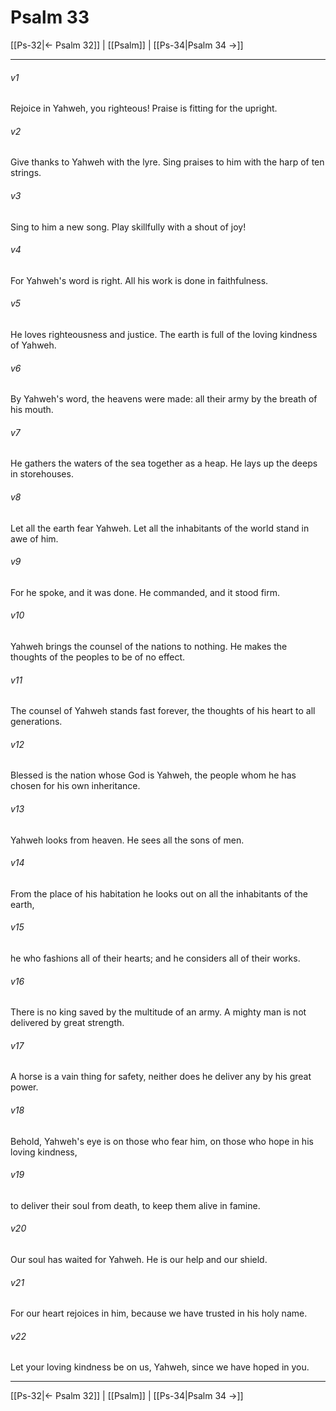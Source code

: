 # Psalm 33

[[Ps-32|← Psalm 32]] | [[Psalm]] | [[Ps-34|Psalm 34 →]]
***



###### v1 
Rejoice in Yahweh, you righteous! Praise is fitting for the upright. 

###### v2 
Give thanks to Yahweh with the lyre. Sing praises to him with the harp of ten strings. 

###### v3 
Sing to him a new song. Play skillfully with a shout of joy! 

###### v4 
For Yahweh's word is right. All his work is done in faithfulness. 

###### v5 
He loves righteousness and justice. The earth is full of the loving kindness of Yahweh. 

###### v6 
By Yahweh's word, the heavens were made: all their army by the breath of his mouth. 

###### v7 
He gathers the waters of the sea together as a heap. He lays up the deeps in storehouses. 

###### v8 
Let all the earth fear Yahweh. Let all the inhabitants of the world stand in awe of him. 

###### v9 
For he spoke, and it was done. He commanded, and it stood firm. 

###### v10 
Yahweh brings the counsel of the nations to nothing. He makes the thoughts of the peoples to be of no effect. 

###### v11 
The counsel of Yahweh stands fast forever, the thoughts of his heart to all generations. 

###### v12 
Blessed is the nation whose God is Yahweh, the people whom he has chosen for his own inheritance. 

###### v13 
Yahweh looks from heaven. He sees all the sons of men. 

###### v14 
From the place of his habitation he looks out on all the inhabitants of the earth, 

###### v15 
he who fashions all of their hearts; and he considers all of their works. 

###### v16 
There is no king saved by the multitude of an army. A mighty man is not delivered by great strength. 

###### v17 
A horse is a vain thing for safety, neither does he deliver any by his great power. 

###### v18 
Behold, Yahweh's eye is on those who fear him, on those who hope in his loving kindness, 

###### v19 
to deliver their soul from death, to keep them alive in famine. 

###### v20 
Our soul has waited for Yahweh. He is our help and our shield. 

###### v21 
For our heart rejoices in him, because we have trusted in his holy name. 

###### v22 
Let your loving kindness be on us, Yahweh, since we have hoped in you.

***
[[Ps-32|← Psalm 32]] | [[Psalm]] | [[Ps-34|Psalm 34 →]]
